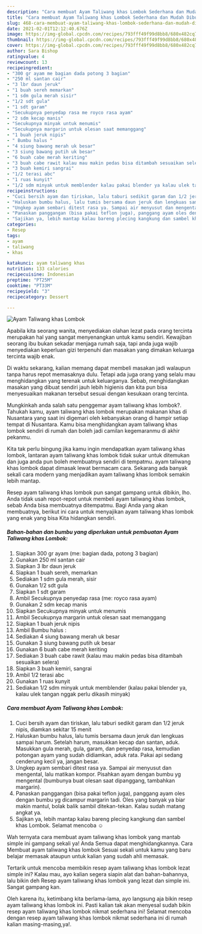```yaml
---
description: "Cara membuat Ayam Taliwang khas Lombok Sederhana dan Mudah Dibuat"
title: "Cara membuat Ayam Taliwang khas Lombok Sederhana dan Mudah Dibuat"
slug: 468-cara-membuat-ayam-taliwang-khas-lombok-sederhana-dan-mudah-dibuat
date: 2021-02-01T12:12:40.676Z
image: https://img-global.cpcdn.com/recipes/793fff49f99d8bb8/680x482cq70/ayam-taliwang-khas-lombok-foto-resep-utama.jpg
thumbnail: https://img-global.cpcdn.com/recipes/793fff49f99d8bb8/680x482cq70/ayam-taliwang-khas-lombok-foto-resep-utama.jpg
cover: https://img-global.cpcdn.com/recipes/793fff49f99d8bb8/680x482cq70/ayam-taliwang-khas-lombok-foto-resep-utama.jpg
author: Sara Bishop
ratingvalue: 4
reviewcount: 13
recipeingredient:
- "300 gr ayam me bagian dada potong 3 bagian"
- "250 ml santan cair"
- "3 lbr daun jeruk"
- "1 buah sereh memarkan"
- "1 sdm gula merah sisir"
- "1/2 sdt gula"
- "1 sdt garam"
- "Secukupnya penyedap rasa me royco rasa ayam"
- "2 sdm kecap manis"
- "Secukupnya minyak untuk menumis"
- "Secukupnya margarin untuk olesan saat memanggang"
- "1 buah jeruk nipis"
- " Bumbu halus "
- "4 siung bawang merah uk besar"
- "3 siung bawang putih uk besar"
- "6 buah cabe merah keriting"
- "3 buah cabe rawit kalau mau makin pedas bisa ditambah sesuaikan selera"
- "3 buah kemiri sangrai"
- "1/2 terasi abc"
- "1 ruas kunyit"
- "1/2 sdm minyak untuk memblender kalau pakai blender ya kalau ulek tangan nggak perlu dikasih minyak"
recipeinstructions:
- "Cuci bersih ayam dan tiriskan, lalu taburi sedikit garam dan 1/2 jeruk nipis, diamkan sekitar 15 menit"
- "Haluskan bumbu halus, lalu tumis bersama daun jeruk dan lengkuas sampai harum. Setelah harum, masukkan kecap dan santan, aduk. Masukkan gula merah, gula, garam, dan penyedap rasa, kemudian potongan ayam yang sudah didiamkan, aduk rata. Pakai api sedang cenderung kecil ya, jangan besar."
- "Ungkep ayam sembari ditest rasa ya. Sampai air menyusut dan mengental, lalu matikan kompor. Pisahkan ayam dengan bumbu yg mengental (bumbunya buat olesan saat dipanggang, tambahkan margarin)."
- "Panaskan panggangan (bisa pakai teflon juga), panggang ayam oles dengan bumbu yg dicampur margarin tadi. Oles yang banyak ya biar makin mantul, bolak balik sambil ditekan-tekan. Kalau sudah matang angkat ya."
- "Sajikan ya, lebih mantap kalau bareng plecing kangkung dan sambel khas Lombok. Selamat mencoba ☺"
categories:
- Resep
tags:
- ayam
- taliwang
- khas

katakunci: ayam taliwang khas 
nutrition: 133 calories
recipecuisine: Indonesian
preptime: "PT25M"
cooktime: "PT33M"
recipeyield: "3"
recipecategory: Dessert

---
```



![Ayam Taliwang khas Lombok](https://img-global.cpcdn.com/recipes/793fff49f99d8bb8/680x482cq70/ayam-taliwang-khas-lombok-foto-resep-utama.jpg)

Apabila kita seorang wanita, menyediakan olahan lezat pada orang tercinta merupakan hal yang sangat menyenangkan untuk kamu sendiri. Kewajiban seorang ibu bukan sekadar menjaga rumah saja, tapi anda juga wajib menyediakan keperluan gizi terpenuhi dan masakan yang dimakan keluarga tercinta wajib enak.

Di waktu  sekarang, kalian memang dapat membeli masakan jadi walaupun tanpa harus repot memasaknya dulu. Tetapi ada juga orang yang selalu mau menghidangkan yang terenak untuk keluarganya. Sebab, menghidangkan masakan yang dibuat sendiri jauh lebih higienis dan kita pun bisa menyesuaikan makanan tersebut sesuai dengan kesukaan orang tercinta. 



Mungkinkah anda salah satu penggemar ayam taliwang khas lombok?. Tahukah kamu, ayam taliwang khas lombok merupakan makanan khas di Nusantara yang saat ini digemari oleh kebanyakan orang di hampir setiap tempat di Nusantara. Kamu bisa menghidangkan ayam taliwang khas lombok sendiri di rumah dan boleh jadi camilan kegemaranmu di akhir pekanmu.

Kita tak perlu bingung jika kamu ingin mendapatkan ayam taliwang khas lombok, lantaran ayam taliwang khas lombok tidak sukar untuk ditemukan dan juga anda pun boleh membuatnya sendiri di tempatmu. ayam taliwang khas lombok dapat dimasak lewat bermacam cara. Sekarang ada banyak sekali cara modern yang menjadikan ayam taliwang khas lombok semakin lebih mantap.

Resep ayam taliwang khas lombok pun sangat gampang untuk dibikin, lho. Anda tidak usah repot-repot untuk membeli ayam taliwang khas lombok, sebab Anda bisa membuatnya ditempatmu. Bagi Anda yang akan membuatnya, berikut ini cara untuk menyajikan ayam taliwang khas lombok yang enak yang bisa Kita hidangkan sendiri.

<!--inarticleads1-->

##### Bahan-bahan dan bumbu yang diperlukan untuk pembuatan Ayam Taliwang khas Lombok:

1. Siapkan 300 gr ayam (me: bagian dada, potong 3 bagian)
1. Gunakan 250 ml santan cair
1. Siapkan 3 lbr daun jeruk
1. Siapkan 1 buah sereh, memarkan
1. Sediakan 1 sdm gula merah, sisir
1. Gunakan 1/2 sdt gula
1. Siapkan 1 sdt garam
1. Ambil Secukupnya penyedap rasa (me: royco rasa ayam)
1. Gunakan 2 sdm kecap manis
1. Siapkan Secukupnya minyak untuk menumis
1. Ambil Secukupnya margarin untuk olesan saat memanggang
1. Siapkan 1 buah jeruk nipis
1. Ambil  Bumbu halus :
1. Sediakan 4 siung bawang merah uk besar
1. Gunakan 3 siung bawang putih uk besar
1. Gunakan 6 buah cabe merah keriting
1. Sediakan 3 buah cabe rawit (kalau mau makin pedas bisa ditambah sesuaikan selera)
1. Siapkan 3 buah kemiri, sangrai
1. Ambil 1/2 terasi abc
1. Gunakan 1 ruas kunyit
1. Sediakan 1/2 sdm minyak untuk memblender (kalau pakai blender ya, kalau ulek tangan nggak perlu dikasih minyak)




<!--inarticleads2-->

##### Cara membuat Ayam Taliwang khas Lombok:

1. Cuci bersih ayam dan tiriskan, lalu taburi sedikit garam dan 1/2 jeruk nipis, diamkan sekitar 15 menit
1. Haluskan bumbu halus, lalu tumis bersama daun jeruk dan lengkuas sampai harum. Setelah harum, masukkan kecap dan santan, aduk. Masukkan gula merah, gula, garam, dan penyedap rasa, kemudian potongan ayam yang sudah didiamkan, aduk rata. Pakai api sedang cenderung kecil ya, jangan besar.
1. Ungkep ayam sembari ditest rasa ya. Sampai air menyusut dan mengental, lalu matikan kompor. Pisahkan ayam dengan bumbu yg mengental (bumbunya buat olesan saat dipanggang, tambahkan margarin).
1. Panaskan panggangan (bisa pakai teflon juga), panggang ayam oles dengan bumbu yg dicampur margarin tadi. Oles yang banyak ya biar makin mantul, bolak balik sambil ditekan-tekan. Kalau sudah matang angkat ya.
1. Sajikan ya, lebih mantap kalau bareng plecing kangkung dan sambel khas Lombok. Selamat mencoba ☺




Wah ternyata cara membuat ayam taliwang khas lombok yang mantab simple ini gampang sekali ya! Anda Semua dapat menghidangkannya. Cara Membuat ayam taliwang khas lombok Sesuai sekali untuk kamu yang baru belajar memasak ataupun untuk kalian yang sudah ahli memasak.

Tertarik untuk mencoba membikin resep ayam taliwang khas lombok lezat simple ini? Kalau mau, ayo kalian segera siapin alat dan bahan-bahannya, lalu bikin deh Resep ayam taliwang khas lombok yang lezat dan simple ini. Sangat gampang kan. 

Oleh karena itu, ketimbang kita berlama-lama, ayo langsung aja bikin resep ayam taliwang khas lombok ini. Pasti kalian tak akan menyesal sudah bikin resep ayam taliwang khas lombok nikmat sederhana ini! Selamat mencoba dengan resep ayam taliwang khas lombok nikmat sederhana ini di rumah kalian masing-masing,ya!.

